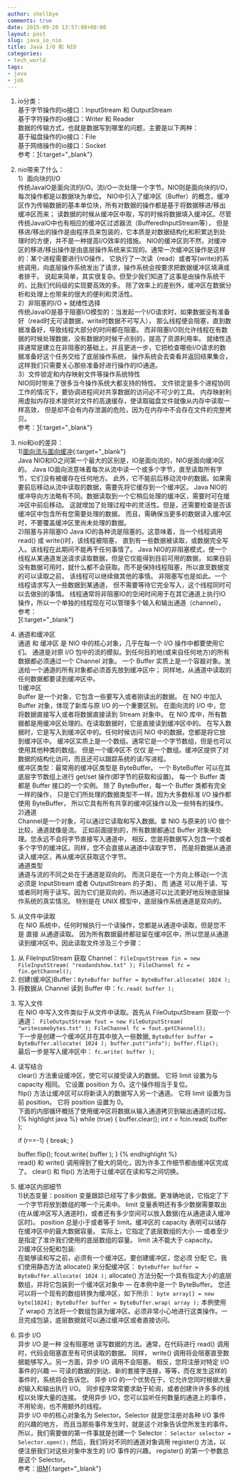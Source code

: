 ```yaml
---
author: shellbye
comments: true
date: 2015-09-20 13:57:08+00:00
layout: post
slug: java_io_nio
title: Java I/O 和 NIO
categories:
- tech_world
tags:
- java
- job
---
```


1. io分类：  
基于字节操作的io接口：InputStream 和 OutputStream  
基于字符操作的io接口：Writer 和 Reader  
数据的传输方式，也就是数据写到哪里的问题，主要是以下两种：  
基于磁盘操作的io接口：File  
基于网络操作的io接口：Socket  
参考：[1](http://www.cnblogs.com/zhuYears/archive/2013/04/10/2993292.html){:target="_blank"}  

1. nio带来了什么：  
1）面向块的I/O  
传统JavaIO是面向流的I/O。流I/O一次处理一个字节。NIO则是面向块的I/O，每次操作都是以数据块为单位。
NIO中引入了缓冲区（Buffer）的概念，缓冲区作为传输数据的基本单位块，所有对数据的操作都是基于将数据移进/移出缓冲区而来；
读数据的时候从缓冲区中取，写的时候将数据填入缓冲区。尽管传统JavaIO中也有相应的缓冲区过滤器流（BufferedInputStream等），
但是移进/移出的操作是由程序员来包装的，它本质是对数据结构化和积累达到处理时的方便，并不是一种提高I/O效率的措施。
NIO的缓冲区则不然，对缓冲区的移进/移出操作是由底层操作系统来实现的。通常一次缓冲区操作是这样的：某个进程需要进行I/O操作，
它执行了一次读（read）或者写(write)的系统调用，向底层操作系统发出了请求，操作系统会按要求把数据缓冲区填满或者排干。
说起来简单，其实很复杂。但至少我们知道了这事是由操作系统干的，比我们代码级的实现要高效的多。
除了效率上的差别外，缓冲区在数据分析和处理上也带来的很大的便利和灵活性。  
2）非阻塞的I/O + 就绪性选择  
传统JavaIO是基于阻塞I/O模型的：当发起一个I/O请求时，如果数据没有准备好（read时无可读数据，write时数据不可写入），
那么线程便会阻塞，直到数据准备好，导致线程大部分的时间都在阻塞。
而非阻塞I/O则允许线程在有数据的时候处理数据，没有数据的时候干点别的，提高了资源利用率。
就绪性选择通常是建立在非阻塞的基础上，并且更进一步，它把检查哪些I/O请求的数据准备好这个任务交给了底层操作系统，
操作系统会去查看并返回结果集合，这样我们只需要关心那些准备好进行操作的IO通道。  
3）文件锁定和内存映射文件等操作系统特性  
NIO同时带来了很多当今操作系统大都支持的特性。
文件锁定是多个进程协同工作的情况下，要协调进程间对共享数据的访问必不可少的工具。
内存映射利用虚拟内存技术提供对文件的高速缓存，使读取磁盘文件就像从内存中读取一样高效，
但是却不会有内存泄漏的危险，因为在内存中不会存在文件的完整拷贝。  
参考：[1](http://www.cnblogs.com/zhuYears/p/3166571.html){:target="_blank"}  

1. nio和io的差异：  
1)[面向流与面向缓冲](http://www.codeceo.com/article/java-nio-io.html){:target="_blank"}  
Java NIO和IO之间第一个最大的区别是，IO是面向流的，NIO是面向缓冲区的。
Java IO面向流意味着每次从流中读一个或多个字节，直至读取所有字节，它们没有被缓存在任何地方。
此外，它不能前后移动流中的数据。如果需要前后移动从流中读取的数据，需要先将它缓存到一个缓冲区。
Java NIO的缓冲导向方法略有不同。数据读取到一个它稍后处理的缓冲区，需要时可在缓冲区中前后移动。
这就增加了处理过程中的灵活性。但是，还需要检查是否该缓冲区中包含所有您需要处理的数据。
而且，需确保当更多的数据读入缓冲区时，不要覆盖缓冲区里尚未处理的数据。  
2)阻塞与非阻塞IO
Java IO的各种流是阻塞的。这意味着，当一个线程调用read() 或 write()时，该线程被阻塞，
直到有一些数据被读取，或数据完全写入。该线程在此期间不能再干任何事情了。 
Java NIO的非阻塞模式，使一个线程从某通道发送请求读取数据，但是它仅能得到目前可用的数据，
如果目前没有数据可用时，就什么都不会获取。而不是保持线程阻塞，所以直至数据变的可以读取之前，
该线程可以继续做其他的事情。 非阻塞写也是如此。一个线程请求写入一些数据到某通道，
但不需要等待它完全写入，这个线程同时可以去做别的事情。 
线程通常将非阻塞IO的空闲时间用于在其它通道上执行IO操作，所以一个单独的线程现在可以管理多个输入和输出通道（channel）。  
参考：  
[1](http://www.yangyong.me/java-nio%E5%85%A5%E9%97%A8%E4%B8%8E%E8%AF%A6%E8%A7%A3/){:target="_blank"}  

1. 通道和缓冲区  
通道 和 缓冲区 是 NIO 中的核心对象，几乎在每一个 I/O 操作中都要使用它们。
通道是对原 I/O 包中的流的模拟。到任何目的地(或来自任何地方)的所有数据都必须通过一个 Channel 对象。
一个 Buffer 实质上是一个容器对象。发送给一个通道的所有对象都必须首先放到缓冲区中；
同样地，从通道中读取的任何数据都要读到缓冲区中。  
1)缓冲区  
Buffer 是一个对象，它包含一些要写入或者刚读出的数据。 
在 NIO 中加入 Buffer 对象，体现了新库与原 I/O 的一个重要区别。
在面向流的 I/O 中，您将数据直接写入或者将数据直接读到 Stream 对象中。
在 NIO 库中，所有数据都是用缓冲区处理的。在读取数据时，它是直接读到缓冲区中的。
在写入数据时，它是写入到缓冲区中的。任何时候访问 NIO 中的数据，您都是将它放到缓冲区中。
缓冲区实质上是一个数组。通常它是一个字节数组，但是也可以使用其他种类的数组。
但是一个缓冲区不 仅仅 是一个数组。缓冲区提供了对数据的结构化访问，而且还可以跟踪系统的读/写进程。  
缓冲区类型：最常用的缓冲区类型是 ByteBuffer。
一个 ByteBuffer 可以在其底层字节数组上进行 get/set 操作(即字节的获取和设置)。
每一个 Buffer 类都是 Buffer 接口的一个实例。 除了 ByteBuffer，每一个 Buffer 类都有完全一样的操作，
只是它们所处理的数据类型不一样。因为大多数标准 I/O 操作都使用 ByteBuffer，
所以它具有所有共享的缓冲区操作以及一些特有的操作。  
2)通道  
Channel是一个对象，可以通过它读取和写入数据。拿 NIO 与原来的 I/O 做个比较，通道就像是流。
正如前面提到的，所有数据都通过 Buffer 对象来处理。您永远不会将字节直接写入通道中，
相反，您是将数据写入包含一个或者多个字节的缓冲区。同样，您不会直接从通道中读取字节，
而是将数据从通道读入缓冲区，再从缓冲区获取这个字节。  
通道类型  
通道与流的不同之处在于通道是双向的。
而流只是在一个方向上移动(一个流必须是 InputStream 或者 OutputStream 的子类)， 
而 通道 可以用于读、写或者同时用于读写。因为它们是双向的，所以通道可以比流更好地反映底层操作系统的真实情况。
特别是在 UNIX 模型中，底层操作系统通道是双向的。  

2. 从文件中读取  
在 NIO 系统中，任何时候执行一个读操作，您都是从通道中读取，但是您不是 直接 从通道读取。
因为所有数据最终都驻留在缓冲区中，所以您是从通道读到缓冲区中。因此读取文件涉及三个步骤：
1) 从 FileInputStream 获取 Channel：
`FileInputStream fin = new FileInputStream( "readandshow.txt" );
FileChannel fc = fin.getChannel();`  
2) 创建(缓冲区)Buffer：`ByteBuffer buffer = ByteBuffer.allocate( 1024 );`
3) 将数据从 Channel 读到 Buffer 中：`fc.read( buffer );`

3. 写入文件  
在 NIO 中写入文件类似于从文件中读取。首先从 FileOutputStream 获取一个通道：`
FileOutputStream fout = new FileOutputStream( "writesomebytes.txt" );
FileChannel fc = fout.getChannel();`  
下一步是创建一个缓冲区并在其中放入一些数据,
`ByteBuffer buffer = ByteBuffer.allocate( 1024 );
buffer.put("info");
buffer.flip();`  
最后一步是写入缓冲区中：
`fc.write( buffer );`  

4. 读写结合  
clear() 方法重设缓冲区，使它可以接受读入的数据。
它将 limit 设置为与 capacity 相同。
它设置 position 为 0。这个操作相当于复位。  
flip() 方法让缓冲区可以将新读入的数据写入另一个通道。
它将 limit 设置为当前 position。
它将 position 设置为 0。  
下面的内部循环概括了使用缓冲区将数据从输入通道拷贝到输出通道的过程。
{% highlight java %}
while (true) {
     buffer.clear();
     int r = fcin.read( buffer );

     if (r==-1) {
       break;
     }

     buffer.flip();
     fcout.write( buffer );
}
{% endhighlight %}  
read() 和 write() 调用得到了极大的简化，因为许多工作细节都由缓冲区完成了。 
clear() 和 flip() 方法用于让缓冲区在读和写之间切换。  

5. 缓冲区内部细节  
1)状态变量：position 变量跟踪已经写了多少数据。更准确地说，它指定了下一个字节将放到数组的哪一个元素中。
limit 变量表明还有多少数据需要取出(在从缓冲区写入通道时)，或者还有多少空间可以放入数据(在从通道读入缓冲区时)。
position 总是小于或者等于 limit。缓冲区的 capacity 表明可以储存在缓冲区中的最大数据容量。
实际上，它指定了底层数组的大小 ― 或者至少是指定了准许我们使用的底层数组的容量。
limit 决不能大于 capacity。  
2)缓冲区分配和包装:  
在能够读和写之前，必须有一个缓冲区。要创建缓冲区，您必须 分配 它。我们使用静态方法 allocate() 来分配缓冲区：
`ByteBuffer buffer = ByteBuffer.allocate( 1024 );`
allocate() 方法分配一个具有指定大小的底层数组，并将它包装到一个缓冲区对象中 ― 在本例中是一个 ByteBuffer。
您还可以将一个现有的数组转换为缓冲区，如下所示：
`byte array[] = new byte[1024];
ByteBuffer buffer = ByteBuffer.wrap( array );`
本例使用了 wrap() 方法将一个数组包装为缓冲区。必须非常小心地进行这类操作。一旦完成包装，底层数据就可以通过缓冲区或者直接访问。

6. 异步 I/O  
异步 I/O 是一种 没有阻塞地 读写数据的方法。通常，在代码进行 read() 调用时，代码会阻塞直至有可供读取的数据。
同样， write() 调用将会阻塞直至数据能够写入。另一方面，异步 I/O 调用不会阻塞。
相反，您将注册对特定 I/O 事件的兴趣 ― 可读的数据的到达、新的套接字连接，等等，而在发生这样的事件时，系统将会告诉您。
异步 I/O 的一个优势在于，它允许您同时根据大量的输入和输出执行 I/O。
同步程序常常要求助于轮询，或者创建许许多多的线程以处理大量的连接。
使用异步 I/O，您可以监听任何数量的通道上的事件，不用轮询，也不用额外的线程。  
异步 I/O 中的核心对象名为 Selector。Selector 就是您注册对各种 I/O 事件的兴趣的地方，
而且当那些事件发生时，就是这个对象告诉您所发生的事件。所以，我们需要做的第一件事就是创建一个 Selector：
`Selector selector = Selector.open();`
然后，我们将对不同的通道对象调用 register() 方法，以便注册我们对这些对象中发生的 I/O 事件的兴趣。
register() 的第一个参数总是这个 Selector。  
参考：[IBM](http://www.ibm.com/developerworks/cn/education/java/j-nio/index.html){:target="_blank"}  

